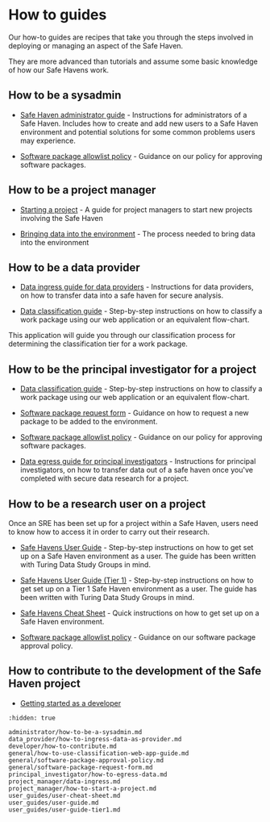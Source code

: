 # How to guides

Our how-to guides are recipes that take you through the steps involved in deploying or managing an aspect of the Safe Haven.

They are more advanced than tutorials and assume some basic knowledge of how our Safe Havens work.

## How to be a sysadmin

+ [Safe Haven administrator guide](administrator/how-to-be-a-sysadmin.md) - Instructions for administrators of a Safe Haven. Includes how to create and add new users to a Safe Haven environment and potential solutions for some common problems users may experience.

+ [Software package allowlist policy](general/software-package-approval-policy.md) - Guidance on our policy for approving software packages.

## How to be a project manager

+ [Starting a project](project_manager/how-to-start-a-project.md) - A guide for project managers to start new projects involving the Safe Haven

+ [Bringing data into the environment](project_manager/data-ingress.md) - The process needed to bring data into the environment

## How to be a data provider

+ [Data ingress guide for data providers](data_provider/how-to-ingress-data-as-provider.md) - Instructions for data providers, on how to transfer data into a safe haven for secure analysis.

+ [Data classification guide](general/how-to-use-classification-web-app-guide.md) - Step-by-step instructions on how to classify a work package using our web application or an equivalent flow-chart.

This application will guide you through our classification process for determining the classification tier for a work package.

## How to be the principal investigator for a project

+ [Data classification guide](general/how-to-use-classification-web-app-guide.md) - Step-by-step instructions on how to classify a work package using our web application or an equivalent flow-chart.

+ [Software package request form](general/software-package-request-form.md) - Guidance on how to request a new package to be added to the environment.

+ [Software package allowlist policy](general/software-package-approval-policy.md) - Guidance on our policy for approving software packages.

+ [Data egress guide for principal investigators](principal_investigator/how-to-egress-data.md) - Instructions for principal investigators, on how to transfer data out of a safe haven once you've completed with secure data research for a project.

## How to be a research user on a project

Once an SRE has been set up for a project within a Safe Haven, users need to know how to access it in order to carry out their research.

+ [Safe Havens User Guide](user_guides/user-guide.md) - Step-by-step instructions on how to get set up on a Safe Haven environment as a user. The guide has been written with Turing Data Study Groups in mind.

+ [Safe Havens User Guide (Tier 1)](user_guides/user-guide-tier1.md) - Step-by-step instructions on how to get set up on a Tier 1 Safe Haven environment as a user. The guide has been written with Turing Data Study Groups in mind.

+ [Safe Havens Cheat Sheet](user_guides/user-cheat-sheet.md) - Quick instructions on how to get set up on a Safe Haven environment.

+ [Software package allowlist policy](general/software-package-approval-policy.md) - Guidance on our software package approval policy.

## How to contribute to the development of the Safe Haven project

+ [Getting started as a developer](developer/how-to-contribute.md)

```{toctree}
:hidden: true

administrator/how-to-be-a-sysadmin.md
data_provider/how-to-ingress-data-as-provider.md
developer/how-to-contribute.md
general/how-to-use-classification-web-app-guide.md
general/software-package-approval-policy.md
general/software-package-request-form.md
principal_investigator/how-to-egress-data.md
project_manager/data-ingress.md
project_manager/how-to-start-a-project.md
user_guides/user-cheat-sheet.md
user_guides/user-guide.md
user_guides/user-guide-tier1.md
```